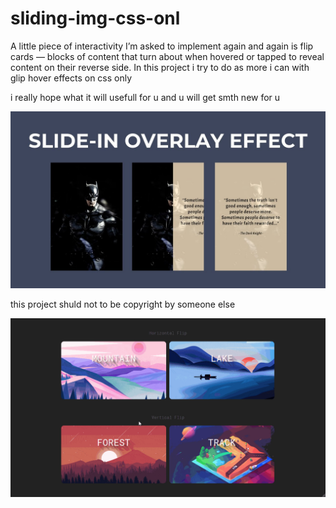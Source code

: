 # sliding-img-css-onl
A little piece of interactivity I’m asked to implement again and again is flip cards — blocks of content that turn about when hovered or tapped to reveal content on their reverse side. 
In this project i try to do as more i can with glip hover effects on css only

i really hope what it will usefull for u and u will get smth new for u

![Image alt](https://github.com/AndyMagwayer/sliding-img-css-onl/blob/main/maxresdefault.jpg)


this project shuld not to be copyright by someone else

![Image alt](https://github.com/AndyMagwayer/sliding-img-css-onl/blob/main/Pure-CSS-Flip-Card.gif)
